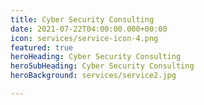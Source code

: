 ```yaml
---
title: Cyber Security Consulting
date: 2021-07-22T04:00:00.000+00:00
icon: services/service-icon-4.png
featured: true
heroHeading: Cyber Security Consulting
heroSubHeading: Cyber Security Consulting
heroBackground: services/service2.jpg

---
```

